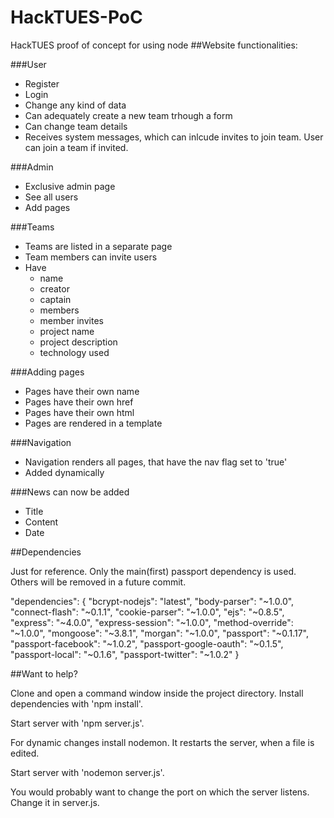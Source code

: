 # HackTUES-PoC
HackTUES proof of concept for using node
##Website functionalities:

###User
  - Register
  - Login
  - Change any kind of data
  - Can adequately create a new team trhough a form
  - Can change team details
  - Receives system messages, which can inlcude invites to join team. User can join a team if invited.
  
###Admin
  - Exclusive admin page
  - See all users
  - Add pages
  
###Teams
  - Teams are listed in a separate page
  - Team members can invite users
  - Have 
    - name
    - creator
    - captain
    - members
    - member invites
    - project name
    - project description
    - technology used

###Adding pages
  - Pages have their own name
  - Pages have their own href
  - Pages have their own html
  - Pages are rendered in a template

###Navigation
  - Navigation renders all pages, that have the nav flag set to 'true'
  - Added dynamically

###News can now be added
  - Title
  - Content
  - Date

##Dependencies

  Just for reference. Only the main(first) passport dependency is used. Others will be removed in a future commit.
  
  "dependencies": {
    "bcrypt-nodejs": "latest",
    "body-parser": "~1.0.0",
    "connect-flash": "~0.1.1",
    "cookie-parser": "~1.0.0",
    "ejs": "~0.8.5",
    "express": "~4.0.0",
    "express-session": "~1.0.0",
    "method-override": "~1.0.0",
    "mongoose": "~3.8.1",
    "morgan": "~1.0.0",
    "passport": "~0.1.17",
    "passport-facebook": "~1.0.2",
    "passport-google-oauth": "~0.1.5",
    "passport-local": "~0.1.6",
    "passport-twitter": "~1.0.2"
  }

##Want to help?

  Clone and open a command window inside the project directory. Install dependencies with 'npm install'.
  
  Start server with 'npm server.js'.
  
  For dynamic changes install nodemon. It restarts the server, when a file is edited.  
  
  Start server with 'nodemon server.js'.
  
  You would probably want to change the port on which the server listens. Change it in server.js.
